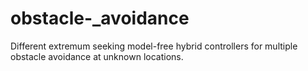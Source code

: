 # obstacle-_avoidance
Different extremum seeking model-free hybrid controllers for multiple obstacle avoidance at unknown locations.
